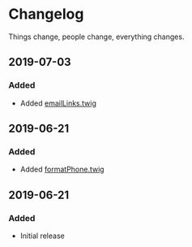 # Changelog

Things change, people change, everything changes.

## 2019-07-03
### Added
- Added [emailLinks.twig](macros/emailLinks.twig)

## 2019-06-21
### Added
- Added [formatPhone.twig](macros/formatPhone.twig)

## 2019-06-21
### Added
- Initial release

